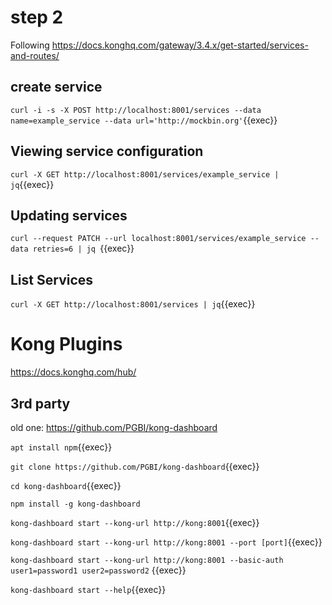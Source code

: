 # step 2


Following https://docs.konghq.com/gateway/3.4.x/get-started/services-and-routes/
## create service

`curl -i -s -X POST http://localhost:8001/services --data name=example_service --data url='http://mockbin.org'`{{exec}}


## Viewing service configuration

`curl -X GET http://localhost:8001/services/example_service | jq`{{exec}}

## Updating services

`curl --request PATCH --url localhost:8001/services/example_service --data retries=6 | jq `{{exec}}

## List Services

`curl -X GET http://localhost:8001/services | jq`{{exec}}


# Kong Plugins

https://docs.konghq.com/hub/


## 3rd party

old one: https://github.com/PGBI/kong-dashboard

`apt install npm`{{exec}}

`git clone https://github.com/PGBI/kong-dashboard`{{exec}}

`cd kong-dashboard`{{exec}}

`npm install -g kong-dashboard`

`kong-dashboard start --kong-url http://kong:8001`{{exec}}

`kong-dashboard start --kong-url http://kong:8001 --port [port]`{{exec}}

 `kong-dashboard start --kong-url http://kong:8001 --basic-auth user1=password1 user2=password2` {{exec}}

`kong-dashboard start --help`{{exec}}
